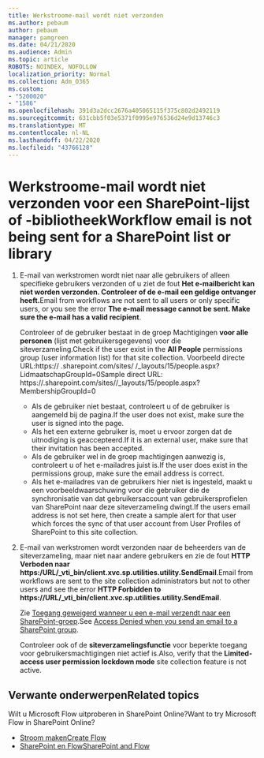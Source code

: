 ```yaml
---
title: Werkstroome-mail wordt niet verzonden
ms.author: pebaum
author: pebaum
manager: pamgreen
ms.date: 04/21/2020
ms.audience: Admin
ms.topic: article
ROBOTS: NOINDEX, NOFOLLOW
localization_priority: Normal
ms.collection: Adm_O365
ms.custom:
- "5200020"
- "1586"
ms.openlocfilehash: 391d3a2dcc2676a405065115f375c802d2492119
ms.sourcegitcommit: 631cbb5f03e5371f0995e976536d24e9d13746c3
ms.translationtype: MT
ms.contentlocale: nl-NL
ms.lasthandoff: 04/22/2020
ms.locfileid: "43766128"
---
```

# <a name="workflow-email-is-not-being-sent-for-a-sharepoint-list-or-library"></a><span data-ttu-id="e9f1b-102">Werkstroome-mail wordt niet verzonden voor een SharePoint-lijst of -bibliotheek</span><span class="sxs-lookup"><span data-stu-id="e9f1b-102">Workflow email is not being sent for a SharePoint list or library</span></span>

1. <span data-ttu-id="e9f1b-103">E-mail van werkstromen wordt niet naar alle gebruikers of alleen specifieke gebruikers verzonden of u ziet de fout **Het e-mailbericht kan niet worden verzonden. Controleer of de e-mail een geldige ontvanger heeft.**</span><span class="sxs-lookup"><span data-stu-id="e9f1b-103">Email from workflows are not sent to all users or only specific users, or you see the error **The e-mail message cannot be sent. Make sure the e-mail has a valid recipient**.</span></span>

    <span data-ttu-id="e9f1b-104">Controleer of de gebruiker bestaat in de groep Machtigingen **voor alle personen** (lijst met gebruikersgegevens) voor die siteverzameling.</span><span class="sxs-lookup"><span data-stu-id="e9f1b-104">Check if the user exist in the **All People** permissions group (user information list) for that site collection.</span></span>  <span data-ttu-id="e9f1b-105">Voorbeeld directe URL:<tenant><sitename>https:// .sharepoint.com/sites/ /_layouts/15/people.aspx? LidmaatschapGroupId=0</span><span class="sxs-lookup"><span data-stu-id="e9f1b-105">Sample direct URL: https://<tenant>.sharepoint.com/sites/<sitename>/_layouts/15/people.aspx?MembershipGroupId=0</span></span>

    - <span data-ttu-id="e9f1b-106">Als de gebruiker niet bestaat, controleert u of de gebruiker is aangemeld bij de pagina.</span><span class="sxs-lookup"><span data-stu-id="e9f1b-106">If the user does not exist, make sure the user is signed into the page.</span></span> 
    - <span data-ttu-id="e9f1b-107">Als het een externe gebruiker is, moet u ervoor zorgen dat de uitnodiging is geaccepteerd.</span><span class="sxs-lookup"><span data-stu-id="e9f1b-107">If it is an external user, make sure that their invitation has been accepted.</span></span>
    - <span data-ttu-id="e9f1b-108">Als de gebruiker wel in de groep machtigingen aanwezig is, controleert u of het e-mailadres juist is.</span><span class="sxs-lookup"><span data-stu-id="e9f1b-108">If the user does exist in the permissions group, make sure the email address is correct.</span></span>
    - <span data-ttu-id="e9f1b-109">Als het e-mailadres van de gebruikers hier niet is ingesteld, maakt u een voorbeeldwaarschuwing voor die gebruiker die de synchronisatie van dat gebruikersaccount van gebruikersprofielen van SharePoint naar deze siteverzameling dwingt.</span><span class="sxs-lookup"><span data-stu-id="e9f1b-109">If the users email address is not set here, then create a sample alert for that user which forces the sync of that user account from User Profiles of SharePoint to this site collection.</span></span>
 
2. <span data-ttu-id="e9f1b-110">E-mail van werkstromen wordt verzonden naar de beheerders van de siteverzameling, maar niet naar andere gebruikers en zie de fout **HTTP Verboden naar <span>https:</span>/URL/_vti_bin/client.xvc.sp.utilities.utility.SendEmail**.</span><span class="sxs-lookup"><span data-stu-id="e9f1b-110">Email from workflows are sent to the site collection administrators but not to other users and see the error **HTTP Forbidden to <span>https:</span>//URL/_vti_bin/client.xvc.sp.utilities.utility.SendEmail**.</span></span>
 

    <span data-ttu-id="e9f1b-111">Zie [Toegang geweigerd wanneer u een e-mail verzendt naar een SharePoint-groep](https://docs.microsoft.com/sharepoint/support/sharing-and-permissions/access-denied-when-send-an-email-to-groups).</span><span class="sxs-lookup"><span data-stu-id="e9f1b-111">See [Access Denied when you send an email to a SharePoint group](https://docs.microsoft.com/sharepoint/support/sharing-and-permissions/access-denied-when-send-an-email-to-groups).</span></span>

    <span data-ttu-id="e9f1b-112">Controleer ook of de **siteverzamelingsfunctie** voor beperkte toegang voor gebruikersmachtigingen niet actief is.</span><span class="sxs-lookup"><span data-stu-id="e9f1b-112">Also, verify that the **Limited-access user permission lockdown mode** site collection feature is not active.</span></span>


## <a name="related-topics"></a><span data-ttu-id="e9f1b-113">Verwante onderwerpen</span><span class="sxs-lookup"><span data-stu-id="e9f1b-113">Related topics</span></span>
<span data-ttu-id="e9f1b-114">Wilt u Microsoft Flow uitproberen in SharePoint Online?</span><span class="sxs-lookup"><span data-stu-id="e9f1b-114">Want to try Microsoft Flow in SharePoint Online?</span></span>
- [<span data-ttu-id="e9f1b-115">Stroom maken</span><span class="sxs-lookup"><span data-stu-id="e9f1b-115">Create Flow</span></span>](https://support.office.com/article/Create-a-flow-for-a-list-or-library-in-SharePoint-Online-or-OneDrive-for-Business-a9c3e03b-0654-46af-a254-20252e580d01) 
- [<span data-ttu-id="e9f1b-116">SharePoint en Flow</span><span class="sxs-lookup"><span data-stu-id="e9f1b-116">SharePoint and Flow</span></span>](https://flow.microsoft.com/blog/sharepoint-and-flow/) 


